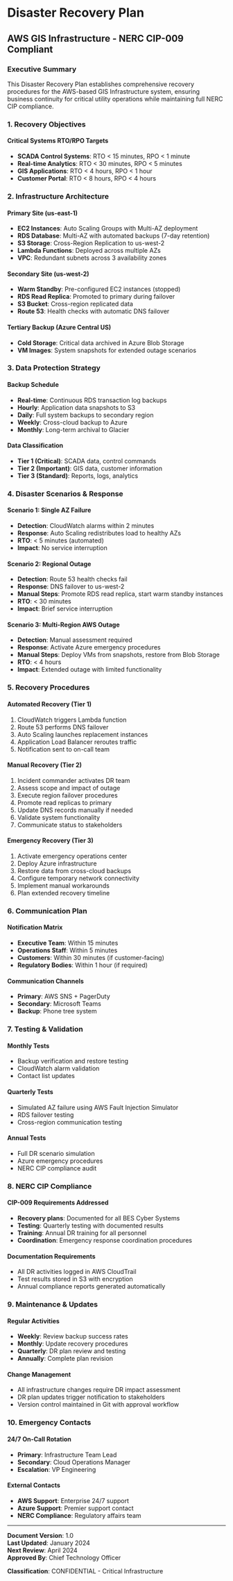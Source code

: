 # Disaster Recovery Plan
## AWS GIS Infrastructure - NERC CIP-009 Compliant

### Executive Summary

This Disaster Recovery Plan establishes comprehensive recovery procedures for the AWS-based GIS Infrastructure system, ensuring business continuity for critical utility operations while maintaining full NERC CIP compliance.

### 1. Recovery Objectives

#### Critical Systems RTO/RPO Targets
- **SCADA Control Systems**: RTO < 15 minutes, RPO < 1 minute
- **Real-time Analytics**: RTO < 30 minutes, RPO < 5 minutes
- **GIS Applications**: RTO < 4 hours, RPO < 1 hour
- **Customer Portal**: RTO < 8 hours, RPO < 4 hours

### 2. Infrastructure Architecture

#### Primary Site (us-east-1)
- **EC2 Instances**: Auto Scaling Groups with Multi-AZ deployment
- **RDS Database**: Multi-AZ with automated backups (7-day retention)
- **S3 Storage**: Cross-Region Replication to us-west-2
- **Lambda Functions**: Deployed across multiple AZs
- **VPC**: Redundant subnets across 3 availability zones

#### Secondary Site (us-west-2)
- **Warm Standby**: Pre-configured EC2 instances (stopped)
- **RDS Read Replica**: Promoted to primary during failover
- **S3 Bucket**: Cross-region replicated data
- **Route 53**: Health checks with automatic DNS failover

#### Tertiary Backup (Azure Central US)
- **Cold Storage**: Critical data archived in Azure Blob Storage
- **VM Images**: System snapshots for extended outage scenarios

### 3. Data Protection Strategy

#### Backup Schedule
- **Real-time**: Continuous RDS transaction log backups
- **Hourly**: Application data snapshots to S3
- **Daily**: Full system backups to secondary region
- **Weekly**: Cross-cloud backup to Azure
- **Monthly**: Long-term archival to Glacier

#### Data Classification
- **Tier 1 (Critical)**: SCADA data, control commands
- **Tier 2 (Important)**: GIS data, customer information
- **Tier 3 (Standard)**: Reports, logs, analytics

### 4. Disaster Scenarios & Response

#### Scenario 1: Single AZ Failure
- **Detection**: CloudWatch alarms within 2 minutes
- **Response**: Auto Scaling redistributes load to healthy AZs
- **RTO**: < 5 minutes (automated)
- **Impact**: No service interruption

#### Scenario 2: Regional Outage
- **Detection**: Route 53 health checks fail
- **Response**: DNS failover to us-west-2
- **Manual Steps**: Promote RDS read replica, start warm standby instances
- **RTO**: < 30 minutes
- **Impact**: Brief service interruption

#### Scenario 3: Multi-Region AWS Outage
- **Detection**: Manual assessment required
- **Response**: Activate Azure emergency procedures
- **Manual Steps**: Deploy VMs from snapshots, restore from Blob Storage
- **RTO**: < 4 hours
- **Impact**: Extended outage with limited functionality

### 5. Recovery Procedures

#### Automated Recovery (Tier 1)
1. CloudWatch triggers Lambda function
2. Route 53 performs DNS failover
3. Auto Scaling launches replacement instances
4. Application Load Balancer reroutes traffic
5. Notification sent to on-call team

#### Manual Recovery (Tier 2)
1. Incident commander activates DR team
2. Assess scope and impact of outage
3. Execute region failover procedures
4. Promote read replicas to primary
5. Update DNS records manually if needed
6. Validate system functionality
7. Communicate status to stakeholders

#### Emergency Recovery (Tier 3)
1. Activate emergency operations center
2. Deploy Azure infrastructure
3. Restore data from cross-cloud backups
4. Configure temporary network connectivity
5. Implement manual workarounds
6. Plan extended recovery timeline

### 6. Communication Plan

#### Notification Matrix
- **Executive Team**: Within 15 minutes
- **Operations Staff**: Within 5 minutes
- **Customers**: Within 30 minutes (if customer-facing)
- **Regulatory Bodies**: Within 1 hour (if required)

#### Communication Channels
- **Primary**: AWS SNS + PagerDuty
- **Secondary**: Microsoft Teams
- **Backup**: Phone tree system

### 7. Testing & Validation

#### Monthly Tests
- Backup verification and restore testing
- CloudWatch alarm validation
- Contact list updates

#### Quarterly Tests
- Simulated AZ failure using AWS Fault Injection Simulator
- RDS failover testing
- Cross-region communication testing

#### Annual Tests
- Full DR scenario simulation
- Azure emergency procedures
- NERC CIP compliance audit

### 8. NERC CIP Compliance

#### CIP-009 Requirements Addressed
- **Recovery plans**: Documented for all BES Cyber Systems
- **Testing**: Quarterly testing with documented results
- **Training**: Annual DR training for all personnel
- **Coordination**: Emergency response coordination procedures

#### Documentation Requirements
- All DR activities logged in AWS CloudTrail
- Test results stored in S3 with encryption
- Annual compliance reports generated automatically

### 9. Maintenance & Updates

#### Regular Activities
- **Weekly**: Review backup success rates
- **Monthly**: Update recovery procedures
- **Quarterly**: DR plan review and testing
- **Annually**: Complete plan revision

#### Change Management
- All infrastructure changes require DR impact assessment
- DR plan updates trigger notification to stakeholders
- Version control maintained in Git with approval workflow

### 10. Emergency Contacts

#### 24/7 On-Call Rotation
- **Primary**: Infrastructure Team Lead
- **Secondary**: Cloud Operations Manager
- **Escalation**: VP Engineering

#### External Contacts
- **AWS Support**: Enterprise 24/7 support
- **Azure Support**: Premier support contact
- **NERC Compliance**: Regulatory affairs team

---

**Document Version**: 1.0  
**Last Updated**: January 2024  
**Next Review**: April 2024  
**Approved By**: Chief Technology Officer  

**Classification**: CONFIDENTIAL - Critical Infrastructure